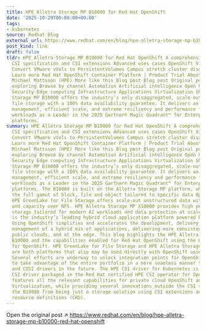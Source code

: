 ```yaml
---
title: HPE Alletra Storage MP B10000 for Red Hat OpenShift
date: '2025-10-29T00:00:00+00:00'
tags:
- kubernetes
source: Redhat Blog
external_url: https://www.redhat.com/en/blog/hpe-alletra-storage-mp-b10000-red-hat-openshift
post_kind: link
draft: false
tldr: HPE Alletra Storage MP B10000 for Red Hat OpenShift A comprehensive CSI driver
  CSI specification and CSI extensions Advanced uses cases OpenShift Virtualization
  Convert VMware vVols to PersistentVolumes Campus stretch cluster disaster recovery
  Learn more Red Hat OpenShift Container Platform | Product Trial About the author
  Michael Mattsson (HPE) More like this Blog post Blog post Original podcast Keep
  exploring Browse by channel Automation Artificial intelligence Open hybrid cloud
  Security Edge computing Infrastructure Applications Virtualization Share HPE Alletra
  Storage MP B10000 offers the industry’s only disaggregated, scale-out block and
  file storage with a 100% data availability guarantee. It delivers an AI-driven cloud
  management, efficient scale, and extreme resiliency and performance for many Enterprise
  workloads as a Leader in the 2025 Gartner® Magic Quadrant™ for Enterprise storage
  platforms.
summary: HPE Alletra Storage MP B10000 for Red Hat OpenShift A comprehensive CSI driver
  CSI specification and CSI extensions Advanced uses cases OpenShift Virtualization
  Convert VMware vVols to PersistentVolumes Campus stretch cluster disaster recovery
  Learn more Red Hat OpenShift Container Platform | Product Trial About the author
  Michael Mattsson (HPE) More like this Blog post Blog post Original podcast Keep
  exploring Browse by channel Automation Artificial intelligence Open hybrid cloud
  Security Edge computing Infrastructure Applications Virtualization Share HPE Alletra
  Storage MP B10000 offers the industry’s only disaggregated, scale-out block and
  file storage with a 100% data availability guarantee. It delivers an AI-driven cloud
  management, efficient scale, and extreme resiliency and performance for many Enterprise
  workloads as a Leader in the 2025 Gartner® Magic Quadrant™ for Enterprise storage
  platforms. The B10000 is built on the Alletra Storage MP platform, which offers
  the full gamut of block, file and object tailored to specific data OpenShift workloads.
  HPE GreenLake for File Storage offers scale-out unstructured data with high throughput
  and capacity over NFS. HPE Alletra Storage MP X10000 provides high performance object
  storage tailored for modern AI workloads and data protection at scale. Red Hat OpenShift
  is the industry’s leading hybrid cloud application platform powered by Kubernetes.
  Using OpenShift simplifies and accelerates the development, delivery, and lifecycle
  management of a hybrid mix of applications, delivering more consistency across on-premise,
  public clouds, and at the edge. This blog highlights the HPE Alletra Storage MP
  B10000 and the capabilities enabled for Red Hat OpenShift using the HPE CSI Operator
  for OpenShift. HPE GreenLake for File Storage and HPE Alletra Storage MP X10000
  are both platforms that also may be used directly with OpenShift using native protocols.
  Several efforts are underway to unlock integration points for OpenShift customers
  to take advantage of the entire portfolio in a more seamless manner through CSI
  and COSI drivers in the future. The HPE CSI driver for Kubernetes is a comprehensive
  CSI driver packaged in the Red Hat certified HPE CSI operator for OpenShift. It
  features all the relevant capabilities for private cloud OpenShift and OpenShift
  Virtualization, while providing several innovations outside the CSI spec to differentiate
  the B10000 from being just a storage solution using CSI extensions and customer
  resource definitions (CRD).
---
```

Open the original post ↗ https://www.redhat.com/en/blog/hpe-alletra-storage-mp-b10000-red-hat-openshift
